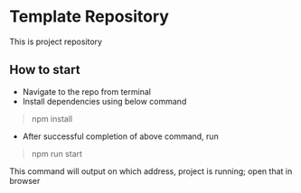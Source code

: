 # Template Repository

This is project repository

## How to start

- Navigate to the repo from terminal
- Install dependencies using below command

> npm install

- After successful completion of above command, run

> npm run start

This command will output on which address, project is running; open that in browser
